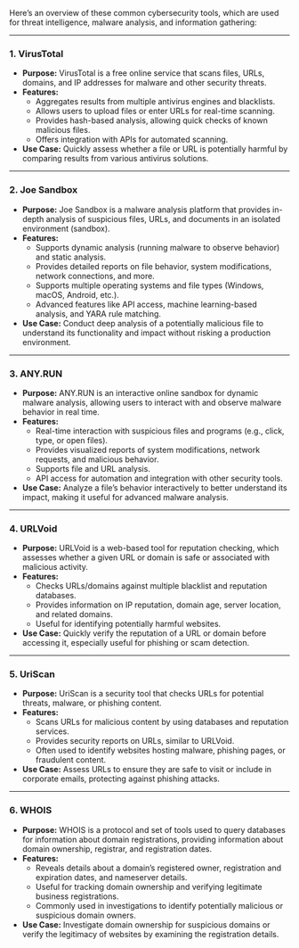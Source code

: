 Here’s an overview of these common cybersecurity tools, which are used for threat intelligence, malware analysis, and information gathering:

---

### 1. **VirusTotal**

- **Purpose:** VirusTotal is a free online service that scans files, URLs, domains, and IP addresses for malware and other security threats.
- **Features:**
    - Aggregates results from multiple antivirus engines and blacklists.
    - Allows users to upload files or enter URLs for real-time scanning.
    - Provides hash-based analysis, allowing quick checks of known malicious files.
    - Offers integration with APIs for automated scanning.
- **Use Case:** Quickly assess whether a file or URL is potentially harmful by comparing results from various antivirus solutions.

---

### 2. **Joe Sandbox**

- **Purpose:** Joe Sandbox is a malware analysis platform that provides in-depth analysis of suspicious files, URLs, and documents in an isolated environment (sandbox).
- **Features:**
    - Supports dynamic analysis (running malware to observe behavior) and static analysis.
    - Provides detailed reports on file behavior, system modifications, network connections, and more.
    - Supports multiple operating systems and file types (Windows, macOS, Android, etc.).
    - Advanced features like API access, machine learning-based analysis, and YARA rule matching.
- **Use Case:** Conduct deep analysis of a potentially malicious file to understand its functionality and impact without risking a production environment.

---

### 3. **ANY.RUN**

- **Purpose:** ANY.RUN is an interactive online sandbox for dynamic malware analysis, allowing users to interact with and observe malware behavior in real time.
- **Features:**
    - Real-time interaction with suspicious files and programs (e.g., click, type, or open files).
    - Provides visualized reports of system modifications, network requests, and malicious behavior.
    - Supports file and URL analysis.
    - API access for automation and integration with other security tools.
- **Use Case:** Analyze a file’s behavior interactively to better understand its impact, making it useful for advanced malware analysis.

---

### 4. **URLVoid**

- **Purpose:** URLVoid is a web-based tool for reputation checking, which assesses whether a given URL or domain is safe or associated with malicious activity.
- **Features:**
    - Checks URLs/domains against multiple blacklist and reputation databases.
    - Provides information on IP reputation, domain age, server location, and related domains.
    - Useful for identifying potentially harmful websites.
- **Use Case:** Quickly verify the reputation of a URL or domain before accessing it, especially useful for phishing or scam detection.

---

### 5. **UriScan**

- **Purpose:** UriScan is a security tool that checks URLs for potential threats, malware, or phishing content.
- **Features:**
    - Scans URLs for malicious content by using databases and reputation services.
    - Provides security reports on URLs, similar to URLVoid.
    - Often used to identify websites hosting malware, phishing pages, or fraudulent content.
- **Use Case:** Assess URLs to ensure they are safe to visit or include in corporate emails, protecting against phishing attacks.

---

### 6. **WHOIS**

- **Purpose:** WHOIS is a protocol and set of tools used to query databases for information about domain registrations, providing information about domain ownership, registrar, and registration dates.
- **Features:**
    - Reveals details about a domain’s registered owner, registration and expiration dates, and nameserver details.
    - Useful for tracking domain ownership and verifying legitimate business registrations.
    - Commonly used in investigations to identify potentially malicious or suspicious domain owners.
- **Use Case:** Investigate domain ownership for suspicious domains or verify the legitimacy of websites by examining the registration details.